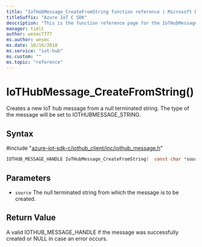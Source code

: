 ```yaml
---                             
title: "IoTHubMessage_CreateFromString function reference | Microsoft Docs" 
titleSuffix: "Azure IoT C SDK"            
description: "This is the function reference page for the IoTHubMessage_CreateFromString() function in the Azure IoT C SDK. This SDK is used with Azure IoT Hub and Azure IoT Hub Device Provisioning Service"            
manager: timlt                 
author: wesmc7777              
ms.author: wesmc               
ms.date: 10/16/2018                    
ms.service: "iot-hub"             
ms.custom: ""                
ms.topic: "reference"        
---                            
```


# IoTHubMessage_CreateFromString()

Creates a new IoT hub message from a null terminated string. The type of the message will be set to IOTHUBMESSAGE_STRING.

## Syntax

\#include "[azure-iot-sdk-c/iothub_client/inc/iothub_message.h](../iothub-message-h.md)"  
```C
IOTHUB_MESSAGE_HANDLE IoTHubMessage_CreateFromString(  const char *source   C2);
```

## Parameters
* `source` The null terminated string from which the message is to be created.

## Return Value
A valid IOTHUB_MESSAGE_HANDLE if the message was successfully created or NULL in case an error occurs.

